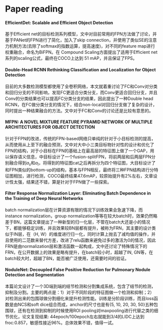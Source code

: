 # Paper reading

#### EfficientDet: Scalable and Efficient Object Detection

基于Efficient net的目标检测系列模型，文中对目前常用的FPN方法做了讨论，并基于PANet的FPN进行了简化，加入了skip connection，并使用了类似SE的注意力机制方法(去除了softmax的指数运算，提高速度)，对不同的feature map进行权重融合，命名为BiFPN。在 Compound Scaling方面提出了适用于Efficient net系列的scaling公式，最终在COCO上达到 51 mAP，并且保证了FPS。

#### Double-Head RCNN Rethinking Classification and Localization for Object Detection

目前的大多数检测模型都使用了全卷积网络，本文就着重讨论了FC和Conv对分类和回归分支的不同影响，发现FC更适合分类分支，而Conv更适合回归分支，并且Conv的分类结果也可以提高FC分类分支的结果，因此提出了一种Double head RCNN，在FC做分类分支的情况下，结合non-local对回归分支做了复杂的设计，同时提出一种结果融合的方法。文中对于FC和Conv的讨论还是比较有意思的。

#### MFPN: A NOVEL MIXTURE FEATURE PYRAMID NETWORK OF MULTIPLE ARCHITECTURES FOR OBJECT DETECTION

针对于FPN的改进，传统的FPN-based网络只单纯的针对于小目标检测的提高，从而使用从上至下的融合预测，文中对大中小三类目标物针对性的设计和优化了FPN的结构，对于小目标在FPN的基础上在最高层的特征图上做了一个GAP，用以保存语义信息，中目标设计了一个fusion-splitFPN，将前两层和后两层FPN分别融合得到$a_s$和$a_l$，将得到的特征图cat之后再拆分为四个特征图，大目标设计了和FPN类似的bottom-up的结构，基本与FPN相反，最终将三种FPN结构进行分特征图相加，进行检测，COCO最终结果47.6mAP，较原始提升有2%左右，文章设计性太强，结果还不错，算是针对于FPN做了一些探索。

#### Filter Response Normalization Layer: Eliminating Batch Dependence in the Training of Deep Neural Networks
batch normalization层在计算资源有限的情况下训练效果会急速下降，而instance normalization，group normalization等等在较大batch时，效果仍然略差于BN，这篇文章提出了一种新型的归一化层，不管在batch大还是小的情况下，都能够稳定训练，并且效果较BN层都有提升，被称为FRN，其主要的设计类似于IN层，在（H, W）的维度进行归一化，同时计算上抛去了减均值的操作，并且使用的二范数来替代方差，改进了relu函数来避免过多的激活为0的情况，因此FRN是由normalization层和激活函数一起构成，文中还讨论了特殊情况下的FRN，在公开数据上的效果是略有提升，在batch较小时，超越了IN, GN等，在batch较大时，超越了BN，能否被广泛使用，还需要时间的验证。

#### NoduleNet: Decoupled False Positive Reduction for Pulmonary Nodule Detection and Segmentation

本篇论文设计了一个3D端到端的结节检测和分割集成系统，包含了结节的检测，抑制及分割。主要的两点是：1）对于不同阶段的特征图做一个检测和抑制；2）对检测出来的包围球做分割细化来提升检测性能。训练是分阶段训练，而且loss函数是由NCS和soft dice组合而成，anchor的尺寸也是有{5, 10, 20, 30, 50}五种包围球，还有在检测到抑制的时候使用ROI pooling对maxpooling进行代替之类的细节优化，论文复现结果: 44epoch/100epoch左右就能到3/4的LIDC上达到froc:0.857，敏感性接近96%。总体效果不错，值得一试。